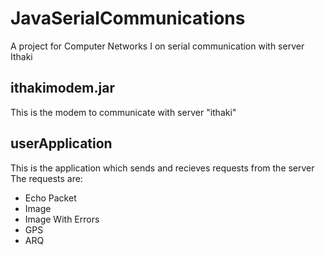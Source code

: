 # JavaSerialCommunications
A project for Computer Networks I on serial communication with server Ithaki

## ithakimodem.jar 
This is the modem to communicate with server "ithaki"

## userApplication
This is the application which sends and recieves requests from the server
The requests are: 
  - Echo Packet
  - Image
  - Image With Errors
  - GPS
  - ARQ
  
